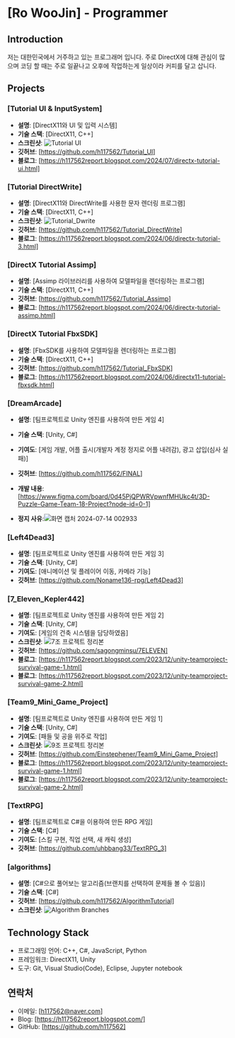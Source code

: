 # [Ro WooJin] - Programmer
 
## Introduction
저는 대한민국에서 거주하고 있는 프로그래머 입니다.
주로 DirectX에 대해 관심이 많으며 코딩 할 때는 주로 일끝나고 오후에 작업하는게 일상이라 커피를 달고 삽니다.

## Projects

### [Tutorial UI & InputSystem]
- **설명**: [DirectX11와 UI 및 입력 시스템]
- **기술 스택**: [DirectX11, C++]
- **스크린샷**: ![Tutorial UI](https://github.com/user-attachments/assets/6ccaad66-2417-4c8a-ba22-98371e68e63b)
- **깃허브**: [https://github.com/h117562/Tutorial_UI]
- **블로그**: [https://h117562report.blogspot.com/2024/07/directx-tutorial-ui.html]


### [Tutorial DirectWrite]
- **설명**: [DirectX11와 DirectWrite를 사용한 문자 렌더링 프로그램]
- **기술 스택**: [DirectX11, C++]
- **스크린샷**: ![Tutorial_Dwrite](https://github.com/user-attachments/assets/f75b1c34-ebd9-4460-b7b7-822353b46768)
- **깃허브**: [https://github.com/h117562/Tutorial_DirectWrite]
- **블로그**: [https://h117562report.blogspot.com/2024/06/directx-tutorial-3.html]


### [DirectX Tutorial Assimp]
- **설명**: [Assimp 라이브러리를 사용하여 모델파일을 렌더링하는 프로그램]
- **기술 스택**: [DirectX11, C++]
- **깃허브**: [https://github.com/h117562/Tutorial_Assimp]
- **블로그**: [https://h117562report.blogspot.com/2024/06/directx-tutorial-assimp.html]


### [DirectX Tutorial FbxSDK]
- **설명**: [FbxSDK를 사용하여 모델파일을 렌더링하는 프로그램]
- **기술 스택**: [DirectX11, C++]
- **깃허브**: [https://github.com/h117562/Tutorial_FbxSDK]
- **블로그**: [https://h117562report.blogspot.com/2024/06/directx11-tutorial-fbxsdk.html]


### [DreamArcade]
- **설명**: [팀프로젝트로 Unity 엔진를 사용하여 만든 게임 4]
- **기술 스택**: [Unity, C#]
- **기여도**: [게임 개발, 어플 출시(개발자 계정 정지로 어플 내려감), 광고 삽입(심사 실패)]
- **깃허브**: [https://github.com/h117562/FINAL]
- **개발 내용**: [https://www.figma.com/board/0d45PjQPWRVpwnfMHUkc4t/3D-Puzzle-Game-Team-18-Project?node-id=0-1]

- **정지 사유**:![화면 캡처 2024-07-14 002933](https://github.com/user-attachments/assets/18892014-75cf-43cf-8239-6faa5a6154b5)


### [Left4Dead3]
- **설명**: [팀프로젝트로 Unity 엔진를 사용하여 만든 게임 3]
- **기술 스택**: [Unity, C#]
- **기여도**: [애니메이션 및 플레이어 이동, 카메라 기능]
- **깃허브**: [https://github.com/Noname136-rpg/Left4Dead3]


### [7_Eleven_Kepler442]
- **설명**: [팀프로젝트로 Unity 엔진를 사용하여 만든 게임 2]
- **기술 스택**: [Unity, C#]
- **기여도**: [게임의 건축 시스템을 담당하였음]
- **스크린샷**: ![7조 프로젝트 정리본](https://github.com/user-attachments/assets/ac471c26-f63b-4d4c-80fc-9c80e6ddcde0)
- **깃허브**: [https://github.com/sagongminsu/7ELEVEN]
- **블로그**: [https://h117562report.blogspot.com/2023/12/unity-teamproject-survival-game-1.html]
- **블로그**: [https://h117562report.blogspot.com/2023/12/unity-teamproject-survival-game-2.html]


### [Team9_Mini_Game_Project]
- **설명**: [팀프로젝트로 Unity 엔진를 사용하여 만든 게임 1]
- **기술 스택**: [Unity, C#]
- **기여도**: [패들 및 공을 위주로 작업]
- **스크린샷**: ![9조 프로젝트 정리본](https://github.com/user-attachments/assets/eee4d0f6-c5e6-4212-9019-852d4a0e9e65)
- **깃허브**: [https://github.com/Einstephener/Team9_Mini_Game_Project]
- **블로그**: [https://h117562report.blogspot.com/2023/12/unity-teamproject-survival-game-1.html]
- **블로그**: [https://h117562report.blogspot.com/2023/12/unity-teamproject-survival-game-2.html]


### [TextRPG]
- **설명**: [팀프로젝트로 C#을 이용하여 만든 RPG 게임]
- **기술 스택**: [C#]
- **기여도**: [스킬 구현, 직업 선택, 새 캐릭 생성]
- **깃허브**: [https://github.com/uhbbang33/TextRPG_3]


### [algorithms]
- **설명**: [C#으로 풀어보는 알고리즘(브랜치를 선택하여 문제들 볼 수 있음)]
- **기술 스택**: [C#]
- **깃허브**: [https://github.com/h117562/AlgorithmTutorial]
- **스크린샷**: ![Algorithm Branches](https://github.com/user-attachments/assets/ddce574f-5f1d-4c7d-847f-acf7c93911dd)


## Technology Stack
- 프로그래밍 언어: C++, C#, JavaScript, Python
- 프레임워크: DirectX11, Unity
- 도구: Git, Visual Studio(Code), Eclipse, Jupyter notebook


## 연락처
- 이메일: [h117562@naver.com]
- Blog: [https://h117562report.blogspot.com/]
- GitHub: [https://github.com/h117562]